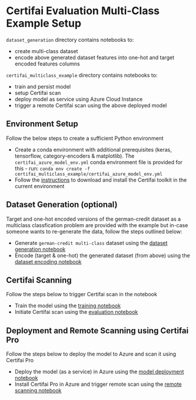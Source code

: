 # Certifai Evaluation Multi-Class Example Setup

`dataset_generation` directory contains notebooks to:

- create multi-class dataset
- encode above generated dataset features into one-hot and target encoded features columns

`certifai_multiclass_example` directory contains notebooks to:

 - train and persist model
 - setup Certifai scan
 - deploy model as service using Azure Cloud Instance
 - trigger a remote Certifai scan using the above deployed model

## Environment Setup

Follow the below steps to create a sufficient Python environment

- Create a conda environment with additional prerequisites (keras, tensorflow, category-encoders & matplotlib). The `certifai_azure_model_env.yml` conda environment file is provided for this - run: `conda env create -f certifai_multiclass_example/certifai_azure_model_env.yml`
- Follow the [instructions](https://cognitivescale.github.io/cortex-certifai/docs/toolkit/setup/download-toolkit#obtain-certifai-toolkit) to download and install the Certifai toolkit in the current environment


## Dataset Generation (optional)

Target and one-hot encoded versions of the german-credit dataset as a multiclass classfication problem are provided with the example but in-case someone wants to re-generate the data, follow the steps outlined below:

- Generate `german-credit multi-class` dataset using the [dataset generation notebook](./dataset_generation/german_credit_multiclass_dataset_generation.ipynb)
- Encode (target & one-hot) the generated dataset (from above) using the [dataset encoding notebook](./dataset_generation/german_credit_multiclass_dataset_encoding.ipynb)


## Certifai Scanning

Follow the steps below to trigger Certifai scan in the notebook

- Train the model using the [training notebook](./certifai_multiclass_example/model_train_part1.ipynb)
- Initiate Certifai scan using the [evaluation notebook](./certifai_multiclass_example/certifai_multiclass_evaluation_part2.ipynb)


## Deployment and Remote Scanning using Certifai Pro

Follow the steps below to deploy the model to Azure and scan it using Certifai Pro

- Deploy the model (as a service) in Azure using the [model deployment notebook](./certifai_multiclass_example/deploying_model_part3.ipynb)
- Install Certifai Pro in Azure and trigger remote scan using the [remote scanning notebook](./certifai_multiclass_example/remote_scan_part4.ipynb)
